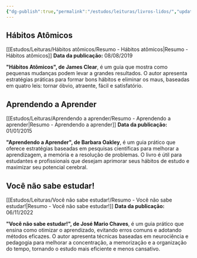 ```yaml
---
{"dg-publish":true,"permalink":"/estudos/leituras/livros-lidos/","updated":"2025-03-08T18:09:44.173-03:00"}
---
```


## Hábitos Atômicos

[[Estudos/Leituras/Hábitos atômicos/Resumo - Hábitos atômicos\|Resumo - Hábitos atômicos]]
**Data da publicação:** 08/08/2019

**"Hábitos Atômicos", de James Clear**, é um guia que mostra como pequenas mudanças podem levar a grandes resultados. O autor apresenta estratégias práticas para formar bons hábitos e eliminar os maus, baseadas em quatro leis: tornar óbvio, atraente, fácil e satisfatório.

## Aprendendo a Aprender

[[Estudos/Leituras/Aprendendo a aprender/Resumo - Aprendendo a aprender\|Resumo - Aprendendo a aprender]]
**Data da publicação:** 01/01/2015

**"Aprendendo a Aprender", de Barbara Oakley**, é um guia prático que oferece estratégias baseadas em pesquisas científicas para melhorar a aprendizagem, a memória e a resolução de problemas. O livro é útil para estudantes e profissionais que desejam aprimorar seus hábitos de estudo e maximizar seu potencial cerebral.

## Você não sabe estudar!

[[Estudos/Leituras/Você não sabe estudar!/Resumo - Você não sabe estudar!\|Resumo - Você não sabe estudar!]]
**Data da publicação:** 06/11/2022

**"Você não sabe estudar!", de José Mario Chaves**, é um guia prático que ensina como otimizar o aprendizado, evitando erros comuns e adotando métodos eficazes. O autor apresenta técnicas baseadas em neurociência e pedagogia para melhorar a concentração, a memorização e a organização do tempo, tornando o estudo mais eficiente e menos cansativo.
